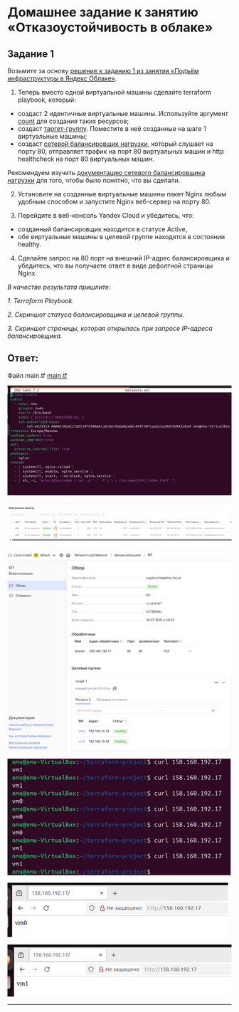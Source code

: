 # Домашнее задание к занятию «Отказоустойчивость в облаке»


## Задание 1 

Возьмите за основу [решение к заданию 1 из занятия «Подъём инфраструктуры в Яндекс Облаке»](https://github.com/netology-code/sdvps-homeworks/blob/main/7-03.md#задание-1).

1. Теперь вместо одной виртуальной машины сделайте terraform playbook, который:

- создаст 2 идентичные виртуальные машины. Используйте аргумент [count](https://www.terraform.io/docs/language/meta-arguments/count.html) для создания таких ресурсов;
- создаст [таргет-группу](https://registry.terraform.io/providers/yandex-cloud/yandex/latest/docs/resources/lb_target_group). Поместите в неё созданные на шаге 1 виртуальные машины;
- создаст [сетевой балансировщик нагрузки](https://registry.terraform.io/providers/yandex-cloud/yandex/latest/docs/resources/lb_network_load_balancer), который слушает на порту 80, отправляет трафик на порт 80 виртуальных машин и http healthcheck на порт 80 виртуальных машин.

Рекомендуем изучить [документацию сетевого балансировщика нагрузки](https://cloud.yandex.ru/docs/network-load-balancer/quickstart) для того, чтобы было понятно, что вы сделали.

2. Установите на созданные виртуальные машины пакет Nginx любым удобным способом и запустите Nginx веб-сервер на порту 80.

3. Перейдите в веб-консоль Yandex Cloud и убедитесь, что: 

- созданный балансировщик находится в статусе Active,
- обе виртуальные машины в целевой группе находятся в состоянии healthy.

4. Сделайте запрос на 80 порт на внешний IP-адрес балансировщика и убедитесь, что вы получаете ответ в виде дефолтной страницы Nginx.

*В качестве результата пришлите:*

*1. Terraform Playbook.*

*2. Скриншот статуса балансировщика и целевой группы.*

*3. Скриншот страницы, которая открылась при запросе IP-адреса балансировщика.*

## Ответ:

Файл main.tf
[main.tf](../../Downloads/terraform-project/terraform-project/main.tf)

![png](image.png)

![png](image-1.png)

![png](image-2.png)

![png](image-3.png)

![png](image-4.png)

![png](image-5.png)

---